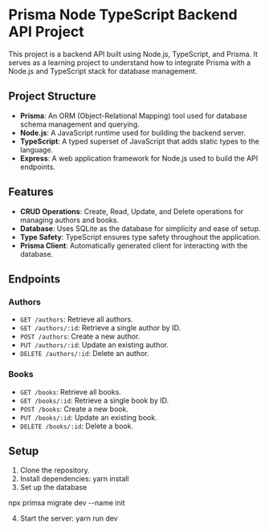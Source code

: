# Prisma Node TypeScript Backend API Project

This project is a backend API built using Node.js, TypeScript, and Prisma. It serves as a learning project to understand how to integrate Prisma with a Node.js and TypeScript stack for database management.

## Project Structure

- **Prisma**: An ORM (Object-Relational Mapping) tool used for database schema management and querying.
- **Node.js**: A JavaScript runtime used for building the backend server.
- **TypeScript**: A typed superset of JavaScript that adds static types to the language.
- **Express**: A web application framework for Node.js used to build the API endpoints.

## Features

- **CRUD Operations**: Create, Read, Update, and Delete operations for managing authors and books.
- **Database**: Uses SQLite as the database for simplicity and ease of setup.
- **Type Safety**: TypeScript ensures type safety throughout the application.
- **Prisma Client**: Automatically generated client for interacting with the database.

## Endpoints

### Authors

- `GET /authors`: Retrieve all authors.
- `GET /authors/:id`: Retrieve a single author by ID.
- `POST /authors`: Create a new author.
- `PUT /authors/:id`: Update an existing author.
- `DELETE /authors/:id`: Delete an author.

### Books

- `GET /books`: Retrieve all books.
- `GET /books/:id`: Retrieve a single book by ID.
- `POST /books`: Create a new book.
- `PUT /books/:id`: Update an existing book.
- `DELETE /books/:id`: Delete a book.

## Setup

1. Clone the repository.
2. Install dependencies: yarn install
3. Set up the database

npx primsa migrate dev --name init

4. Start the server:
yarn run dev